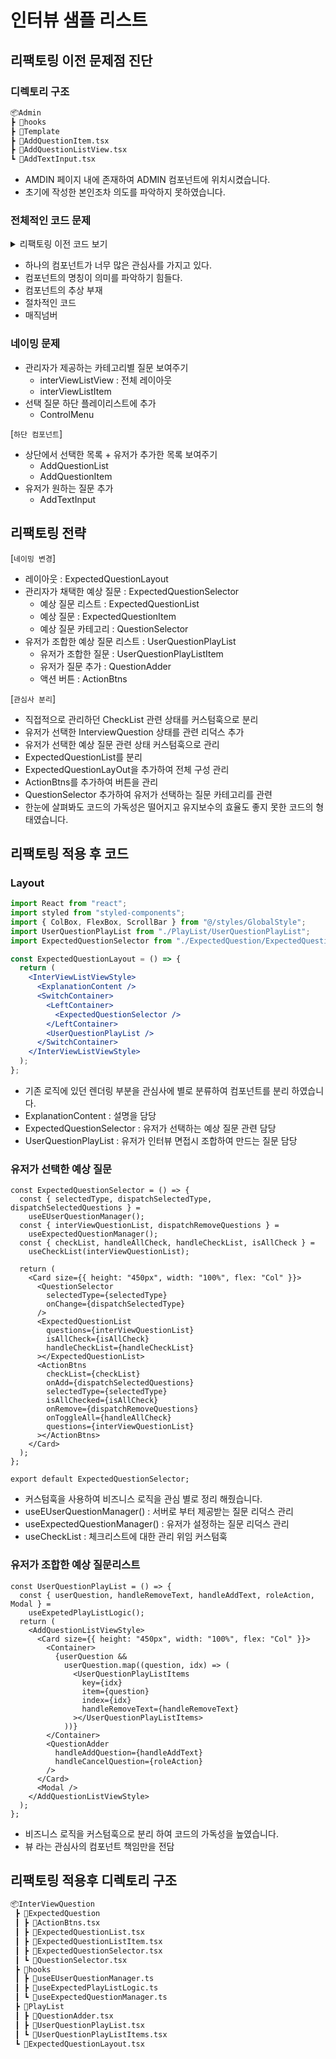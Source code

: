 # 인터뷰 샘플 리스트

## 리팩토링 이전 문제점 진단

### 디렉토리 구조

```bash
📦Admin
┣ 📂hooks
┣ 📂Template
┣ 📜AddQuestionItem.tsx
┣ 📜AddQuestionListView.tsx
┗ 📜AddTextInput.tsx
```

- AMDIN 페이지 내에 존재하여 ADMIN 컴포넌트에 위치시켰습니다.
- 초기에 작성한 본인조차 의도를 파악하지 못하였습니다.

### 전체적인 코드 문제

<!-- markdownlint-disable MD033 -->

<details>
  <summary>리팩토링 이전 코드 보기</summary>

```tsx
const InterViewListView = () => {
  const [selectType, setSelectType] = useState<QuestionType | string>("ALL");
  const [allCheck, setAllCheck] = useState<boolean>(false);
  const [checkList, setCheckList] = useState<number[]>([]);
  const [addInterViewList, setAddInterViewList] = useState<string[]>([]);
  const [isOpenModal, setIsOpenModal] = useState<boolean>(false);
  const dispatch = useDispatch();
  const interViewList = useSelector(
    (state: RootReducerType) => state.interViewQuestion.list
  );
  const interViewListUpdated = useSelector(
    (state: RootReducerType) => state.interViewQuestion.isUpdated
  );
  const authRole = useSelector((state: RootReducerType) => state.auth.role);

  /**컨트롤 메뉴를 변경시 적용 */
  useEffect(() => {
    dispatch(getInterViewQnaList(selectType));
  }, [selectType]);

  /**인터뷰질문이 업데이트 되면 업데이트 적용 */
  useEffect(() => {
    if (interViewListUpdated) {
      dispatch(getInterViewQnaList(selectType));
    }
  }, [interViewListUpdated]);

  /**전체체크 제어 */
  const handleAllCheck = () => {
    setAllCheck(!allCheck);
  };

  /**전체체크 변경된값이 true이면 현재리스트 배열에서 id값만 추출하여 리스트 생성 전체체크 해제시 리스트 초기화*/
  useEffect(() => {
    if (allCheck) {
      const idList = interViewList.map((a) => a.id);
      setCheckList(idList);
      return;
    } else {
      setCheckList([]);
      return;
    }
  }, [allCheck]);

  /**체크여부를 판단후 아이템을 제거하고 추가한다.*/
  const handleAddCheckList = (id: number, isCheck: boolean) => {
    if (isCheck) {
      const removeItem = checkList.filter((a) => a !== id);
      setCheckList(removeItem);
      return;
    } else {
      setCheckList((cur) => [...cur, id]);
      return;
    }
  };

  /**인터뷰질문리스트 삭제 */
  const handleRemoveQuestions = () => {
    const data = {
      ids: checkList,
    };
    setAllCheck(false);
    dispatch(handleDeleteInterViewQnaList(data));
  };

  /**인터뷰 영상촬영을 위한 질문리스트 추가 */
  const hadleSetInterViewList = () => {
    const filterItem = interViewList.filter((a, i) => a.id === checkList[i]);
    const questionList = filterItem.map((a, i) => a.questions);
    setAddInterViewList(questionList);
  };

  return (
    <InterViewListViewStyle>
      <Explanation>
        <h2>자신만의 면접 질문 리스트를 만들어주세요.</h2>
        <p>(선택사항)샘플 리스트를 선택하여 추가하면 됩니다.</p>
        <p>(선택사항)자신이 원하는 질문도 추가하면 됩니다.</p>
        <p>
          랜덤셋팅도 있으니 넘어가셔도 됩니다. 자신만의 질문과
          랜덤셋팅을조합할수도있습니다.
        </p>
      </Explanation>
      <SwitchContainer>
        <LeftContainer>
          <Card size={{ height: "450px", width: "100%", flex: "Col" }}>
            <ControlMenu
              value={selectType}
              optionList={InterViewSelectData}
              onChange={setSelectType}
              Size={{ width: "100%", height: "30px" }}
            ></ControlMenu>
            <Container>
              {interViewList &&
                interViewList.map((a, i) => (
                  <InterViewListItem
                    key={a.id}
                    allCheck={allCheck}
                    onChange={handleAddCheckList}
                    {...a}
                  ></InterViewListItem>
                ))}
            </Container>
            <div>
              <CustomButton
                onClick={handleAllCheck}
                text={allCheck ? "전체해제" : "전체선택"}
                Size={{ width: "100px", font: "15px" }}
              />
              {authRole === "ADMIN" ? (
                <CustomButton
                  onClick={handleRemoveQuestions}
                  text={"삭제하기"}
                  Size={{ width: "100px", font: "15px" }}
                />
              ) : (
                <CustomButton
                  onClick={hadleSetInterViewList}
                  text={"항목추가"}
                  Size={{ width: "100px", font: "15px" }}
                />
              )}
            </div>
          </Card>
        </LeftContainer>
        <AddQuestionListView
          qType={selectType}
          addList={addInterViewList}
        ></AddQuestionListView>
      </SwitchContainer>
    </InterViewListViewStyle>
  );
};

export default InterViewListView;
```

</details>

<!-- markdownlint-enable MD033 -->

- 하나의 컴포넌트가 너무 많은 관심사를 가지고 있다.
- 컴포넌트의 명칭이 의미를 파악하기 힘들다.
- 컴포넌트의 추상 부재
- 절차적인 코드
- 매직넘버

### 네이밍 문제

- 관리자가 제공하는 카테고리별 질문 보여주기
  - interViewListView : 전체 레이아웃
  - interViewListItem
- 선택 질문 하단 플레이리스트에 추가
  - ControlMenu

[`하단 컴포넌트`]

- 상단에서 선택한 목록 + 유저가 추가한 목록 보여주기
  - AddQuestionList
  - AddQuestionItem
- 유저가 원하는 질문 추가
  - AddTextInput

## 리팩토링 전략

[`네이밍 변경`]

- 레이아웃 : ExpectedQuestionLayout
- 관리자가 채택한 예상 질문 : ExpectedQuestionSelector
  - 예상 질문 리스트 : ExpectedQuestionList
  - 예상 질문 : ExpectedQuestionItem
  - 예상 질문 카테고리 : QuestionSelector
- 유저가 조합한 예상 질문 리스트 : UserQuestionPlayList
  - 유저가 조합한 질문 : UserQuestionPlayListItem
  - 유저가 질문 추가 : QuestionAdder
  - 액션 버튼 : ActionBtns

[`관심사 분리`]

- 직접적으로 관리하던 CheckList 관련 상태를 커스텀훅으로 분리
- 유저가 선택한 InterviewQuestion 상태를 관련 리덕스 추가
- 유저가 선택한 예상 질문 관련 상태 커스텀훅으로 관리
- ExpectedQuestionList를 분리
- ExpectedQuestionLayOut을 추가하여 전체 구성 관리
- ActionBtns를 추가하여 버튼을 관리
- QuestionSelector 추가하여 유저가 선택하는 질문 카테고리를 관련
- 한눈에 살펴봐도 코드의 가독성은 떨어지고 유지보수의 효율도 좋지 못한 코드의 형태였습니다.

## 리팩토링 적용 후 코드

### Layout

```jsx
import React from "react";
import styled from "styled-components";
import { ColBox, FlexBox, ScrollBar } from "@/styles/GlobalStyle";
import UserQuestionPlayList from "./PlayList/UserQuestionPlayList";
import ExpectedQuestionSelector from "./ExpectedQuestion/ExpectedQuestionSelector";

const ExpectedQuestionLayout = () => {
  return (
    <InterViewListViewStyle>
      <ExplanationContent />
      <SwitchContainer>
        <LeftContainer>
          <ExpectedQuestionSelector />
        </LeftContainer>
        <UserQuestionPlayList />
      </SwitchContainer>
    </InterViewListViewStyle>
  );
};
```

- 기존 로직에 있던 렌더링 부분을 관심사에 별로 분류하여 컴포넌트를 분리 하였습니다.
- ExplanationContent : 설명을 담당
- ExpectedQuestionSelector : 유저가 선택하는 예상 질문 관련 담당
- UserQuestionPlayList : 유저가 인터뷰 면접시 조합하여 만드는 질문 담당

### 유저가 선택한 예상 질문

```tsx
const ExpectedQuestionSelector = () => {
  const { selectedType, dispatchSelectedType, dispatchSelectedQuestions } =
    useEUserQuestionManager();
  const { interViewQuestionList, dispatchRemoveQuestions } =
    useExpectedQuestionManager();
  const { checkList, handleAllCheck, handleCheckList, isAllCheck } =
    useCheckList(interViewQuestionList);

  return (
    <Card size={{ height: "450px", width: "100%", flex: "Col" }}>
      <QuestionSelector
        selectedType={selectedType}
        onChange={dispatchSelectedType}
      />
      <ExpectedQuestionList
        questions={interViewQuestionList}
        isAllCheck={isAllCheck}
        handleCheckList={handleCheckList}
      ></ExpectedQuestionList>
      <ActionBtns
        checkList={checkList}
        onAdd={dispatchSelectedQuestions}
        selectedType={selectedType}
        isAllChecked={isAllCheck}
        onRemove={dispatchRemoveQuestions}
        onToggleAll={handleAllCheck}
        questions={interViewQuestionList}
      ></ActionBtns>
    </Card>
  );
};

export default ExpectedQuestionSelector;
```

- 커스텀훅을 사용하여 비즈니스 로직을 관심 별로 정리 해줬습니다.
- useEUserQuestionManager() : 서버로 부터 제공받는 질문 리덕스 관리
- useExpectedQuestionManager() : 유저가 설정하는 질문 리덕스 관리
- useCheckList : 체크리스트에 대한 관리 위임 커스텀훅

### 유저가 조합한 예상 질문리스트

```tsx
const UserQuestionPlayList = () => {
  const { userQuestion, handleRemoveText, handleAddText, roleAction, Modal } =
    useExpetedPlayListLogic();
  return (
    <AddQuestionListViewStyle>
      <Card size={{ height: "450px", width: "100%", flex: "Col" }}>
        <Container>
          {userQuestion &&
            userQuestion.map((question, idx) => (
              <UserQuestionPlayListItems
                key={idx}
                item={question}
                index={idx}
                handleRemoveText={handleRemoveText}
              ></UserQuestionPlayListItems>
            ))}
        </Container>
        <QuestionAdder
          handleAddQuestion={handleAddText}
          handleCancelQuestion={roleAction}
        />
      </Card>
      <Modal />
    </AddQuestionListViewStyle>
  );
};
```

- 비즈니스 로직을 커스텀훅으로 분리 하여 코드의 가독성을 높였습니다.
- 뷰 라는 관심사의 컴포넌트 책임만을 전담

## 리팩토링 적용후 디렉토리 구조

```bash
📦InterViewQuestion
 ┣ 📂ExpectedQuestion
 ┃ ┣ 📜ActionBtns.tsx
 ┃ ┣ 📜ExpectedQuestionList.tsx
 ┃ ┣ 📜ExpectedQuestionListItem.tsx
 ┃ ┣ 📜ExpectedQuestionSelector.tsx
 ┃ ┗ 📜QuestionSelector.tsx
 ┣ 📂hooks
 ┃ ┣ 📜useEUserQuestionManager.ts
 ┃ ┣ 📜useExpectedPlayListLogic.ts
 ┃ ┗ 📜useExpectedQuestionManager.ts
 ┣ 📂PlayList
 ┃ ┣ 📜QuestionAdder.tsx
 ┃ ┣ 📜UserQuestionPlayList.tsx
 ┃ ┗ 📜UserQuestionPlayListItems.tsx
 ┗ 📜ExpectedQuestionLayout.tsx
```
